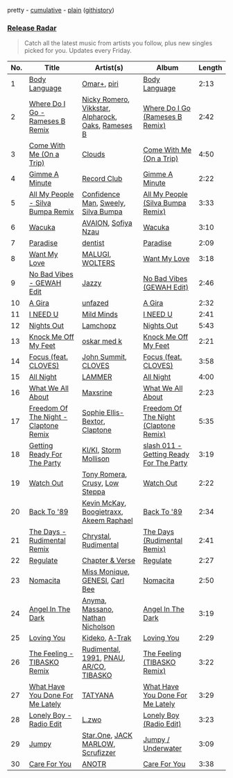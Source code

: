 pretty - [cumulative](/playlists/cumulative/Release%20Radar.md) - [plain](/playlists/plain/37i9dQZEVXbsudmxBFKW7G) ([githistory](https://github.githistory.xyz/vitokorn/spotify-playlist-archive/blob/master/playlists/plain/37i9dQZEVXbsudmxBFKW7G))
### [Release Radar](https://open.spotify.com/playlist/37i9dQZEVXbsudmxBFKW7G)

> Catch all the latest music from artists you follow, plus new singles picked for you. Updates every Friday.

| No. | Title | Artist(s) | Album | Length |
|---|---|---|---|---|
| 1 | [Body Language](https://open.spotify.com/track/1ac3DHLii728GuifgZRjFh) | [Omar+](https://open.spotify.com/artist/06HO1b1nd4kQzRakdZBTSc), [piri](https://open.spotify.com/artist/4DpmPt7gfAAq7WEx0E1X8s) | [Body Language](https://open.spotify.com/album/0zK4P8P0z9Hcf5uQISQ2fT) | 2:13 |
| 2 | [Where Do I Go - Rameses B Remix](https://open.spotify.com/track/2ekVUbP8I4kTS768AQzvIH) | [Nicky Romero](https://open.spotify.com/artist/5ChF3i92IPZHduM7jN3dpg), [Vikkstar](https://open.spotify.com/artist/3wE6Lb4RCyPMoXsnXV0ZPC), [Alpharock](https://open.spotify.com/artist/629Fs7UJp6tWqOYZi8t8ET), [Oaks](https://open.spotify.com/artist/1X2sRzO3K7Uvry9JWbG2iO), [Rameses B](https://open.spotify.com/artist/06EfEcjc0vdvI6VNL0soIO) | [Where Do I Go (Rameses B Remix)](https://open.spotify.com/album/0E65U8gsNoGfNPzX0pzGnF) | 2:42 |
| 3 | [Come With Me (On a Trip)](https://open.spotify.com/track/4Uu850JYiq7CiZ2LysqEm5) | [Clouds](https://open.spotify.com/artist/3f0kobRhjLIHJna3UsEqim) | [Come With Me (On a Trip)](https://open.spotify.com/album/3eIY3WcBuKy2XMq5FIFIY4) | 4:50 |
| 4 | [Gimme A Minute](https://open.spotify.com/track/2LalfWd4l2wcvHXtqOEIoM) | [Record Club](https://open.spotify.com/artist/4cArYfwQ0BrfSEhaDwhVYQ) | [Gimme A Minute](https://open.spotify.com/album/3vvcpYNVOB0rDFwaPl4gTT) | 2:22 |
| 5 | [All My People - Silva Bumpa Remix](https://open.spotify.com/track/3JNs8UEqHhv0TA0FBggRig) | [Confidence Man](https://open.spotify.com/artist/0RwXnFrEoI8tltFvYpJgP6), [Sweely](https://open.spotify.com/artist/1SYJDHr7kjUL4LlfK1jJ9m), [Silva Bumpa](https://open.spotify.com/artist/2dPLkqesvPXpIlP65JoLrf) | [All My People (Silva Bumpa Remix)](https://open.spotify.com/album/2VjqSVtrlZq8Ok7KU88xwP) | 3:33 |
| 6 | [Wacuka](https://open.spotify.com/track/75n9WHWZAzhB59xSjIHly4) | [AVAION](https://open.spotify.com/artist/5oJvmyeWzyeahRtjup3Oys), [Sofiya Nzau](https://open.spotify.com/artist/5Y2FS5YbGf7yRDumzD5nY3) | [Wacuka](https://open.spotify.com/album/4kPcAubNH1FbdaFkoEsALw) | 3:10 |
| 7 | [Paradise](https://open.spotify.com/track/1rY27iE5JYCVtqlfEdpOS1) | [dentist](https://open.spotify.com/artist/2JN4zH19furaqCqlOkVrPz) | [Paradise](https://open.spotify.com/album/34RNqkH2EyRM03SIepAnlv) | 2:09 |
| 8 | [Want My Love](https://open.spotify.com/track/2MNZoKTpk2jYMIjTKihdaH) | [MALUGI](https://open.spotify.com/artist/50udUOTR7dQUgyPwPuCLM6), [WOLTERS](https://open.spotify.com/artist/3gWrhUgsZptXzw4SHZUgOl) | [Want My Love](https://open.spotify.com/album/65K88KCZBgjznXdSfCUxeE) | 3:18 |
| 9 | [No Bad Vibes - GEWAH Edit](https://open.spotify.com/track/5kCOIRt64clYpMNkESy0Ya) | [Jazzy](https://open.spotify.com/artist/7zAAwgV5Wqmvpb4GzvlRkP) | [No Bad Vibes (GEWAH Edit)](https://open.spotify.com/album/2KQBY1GsYldwdm5IgJFJ4P) | 2:46 |
| 10 | [A Gira](https://open.spotify.com/track/5QwJtoSfJqEPHlNCm46uex) | [unfazed](https://open.spotify.com/artist/6Wum1TGlR5ndmClcDmHeg0) | [A Gira](https://open.spotify.com/album/2rC25GOtlshiG5XOkXIh1E) | 2:32 |
| 11 | [I NEED U](https://open.spotify.com/track/0KuEyc7OvadLoAjQ3VwjEU) | [Mild Minds](https://open.spotify.com/artist/3Ka3k9K2WStR52UJVtbJZW) | [I NEED U](https://open.spotify.com/album/4rGozgbbBvNkHLpjtmPnqi) | 2:41 |
| 12 | [Nights Out](https://open.spotify.com/track/5dfcjckcGZ5Etpon13rCbH) | [Lamchopz](https://open.spotify.com/artist/4qERXGDhxAOmF0KRaY5uCF) | [Nights Out](https://open.spotify.com/album/3kfNFwmbK8LhWYu7GDjOH6) | 5:43 |
| 13 | [Knock Me Off My Feet](https://open.spotify.com/track/6Xgbgdi7F7BGrZPrYcxFVl) | [oskar med k](https://open.spotify.com/artist/28ntgpEkMU9Zm7F3gLDMhZ) | [Knock Me Off My Feet](https://open.spotify.com/album/26u0sUGviB0cRFSHIQpbs0) | 2:21 |
| 14 | [Focus (feat. CLOVES)](https://open.spotify.com/track/0xaXwvcjq7aAKwMKe22Bw7) | [John Summit](https://open.spotify.com/artist/7kNqXtgeIwFtelmRjWv205), [CLOVES](https://open.spotify.com/artist/355SqtHY4qKt2wIXrWku0c) | [Focus (feat. CLOVES)](https://open.spotify.com/album/4hwsD3b6V8962BDX5nCiFF) | 3:58 |
| 15 | [All Night](https://open.spotify.com/track/6z0zgDonyxu4NrU06Vq9wk) | [LAMMER](https://open.spotify.com/artist/5XCMynHbftLKbZ0Mp6iHdc) | [All Night](https://open.spotify.com/album/0zb9lr7PqxrUIbqtpYJOeZ) | 4:00 |
| 16 | [What We All About](https://open.spotify.com/track/5sfwZVF81hfet7vqsXht0G) | [Maxsrine](https://open.spotify.com/artist/2s1lJTIBHxZKuG3EC01SZz) | [What We All About](https://open.spotify.com/album/2aqTadfcvHAY4zfW4kG1rN) | 2:23 |
| 17 | [Freedom Of The Night - Claptone Remix](https://open.spotify.com/track/72PGpccRP9XOH2HacT7t8J) | [Sophie Ellis-Bextor](https://open.spotify.com/artist/2cBh5lVMg222FFuRU7EfDE), [Claptone](https://open.spotify.com/artist/4mncDFjVLUa3s025Tct3Ry) | [Freedom Of The Night (Claptone Remix)](https://open.spotify.com/album/0jIjKSIup93YBP6zlxs9KM) | 5:35 |
| 18 | [Getting Ready For The Party](https://open.spotify.com/track/6HUZoMili2b3e6X81OPIQd) | [KI/KI](https://open.spotify.com/artist/0UMs6dTf23FC2fHc40fXNS), [Storm Mollison](https://open.spotify.com/artist/6GOV6moAmOS8qzIEvjKoVC) | [slash 011 - Getting Ready For The Party](https://open.spotify.com/album/1xLZI4sXn3cM5NfeilgDh0) | 3:19 |
| 19 | [Watch Out](https://open.spotify.com/track/18ng775wzcQl4pwvfqPQ2C) | [Tony Romera](https://open.spotify.com/artist/7GQsOji7pfixzkLt63awo5), [Crusy](https://open.spotify.com/artist/6oIoaURalGEtkYTswOLoft), [Low Steppa](https://open.spotify.com/artist/5OImcY3khBn9UFjzgaapob) | [Watch Out](https://open.spotify.com/album/4uWCyY8Q9giKJd01bb9w73) | 2:22 |
| 20 | [Back To '89](https://open.spotify.com/track/4RYlANUIQAf8g4y6SEMQku) | [Kevin McKay](https://open.spotify.com/artist/07VdEUK5mf0rifGeNqs0Wg), [Boogietraxx](https://open.spotify.com/artist/2CMUIHJ41MQbfrEoG6Jsof), [Akeem Raphael](https://open.spotify.com/artist/1QNHbzaaDt7sCdrRxn2rKE) | [Back To '89](https://open.spotify.com/album/7vK2XkzynM63vx6GD8kxgp) | 2:34 |
| 21 | [The Days - Rudimental Remix](https://open.spotify.com/track/2LrwQcjuavA44Es0mQtT2o) | [Chrystal](https://open.spotify.com/artist/5bQ3wFgekuIMIcWJuxkqLK), [Rudimental](https://open.spotify.com/artist/4WN5naL3ofxrVBgFpguzKo) | [The Days (Rudimental Remix)](https://open.spotify.com/album/50o5ubs0Y2lBPMQiG7RxII) | 2:41 |
| 22 | [Regulate](https://open.spotify.com/track/0H2PMtarxegtVjNOWfegml) | [Chapter & Verse](https://open.spotify.com/artist/5yPVuutf3WAXUt1VqDaN1t) | [Regulate](https://open.spotify.com/album/4MecsyY4jCPfGx5wDmY6E4) | 2:27 |
| 23 | [Nomacita](https://open.spotify.com/track/4NjCBS4wF0lFO5wbYBQuIt) | [Miss Monique](https://open.spotify.com/artist/29TpNOsTNYbLb6Xa10H0PR), [GENESI](https://open.spotify.com/artist/4OG9hOPsfAEziKvOJj2SG7), [Carl Bee](https://open.spotify.com/artist/1BjovuKg3qRbCNNy5W9Efv) | [Nomacita](https://open.spotify.com/album/4gJo8k21SMNJsfPxp3Bhyi) | 2:50 |
| 24 | [Angel In The Dark](https://open.spotify.com/track/1omZLqRQ0nyXJwwYw94GPb) | [Anyma](https://open.spotify.com/artist/4iBwchw0U0GZv5RfVYSMxN), [Massano](https://open.spotify.com/artist/6htWLP8aiuf19FYMA4VQAZ), [Nathan Nicholson](https://open.spotify.com/artist/4q8SjmBr5X7DUmVvrnNrsd) | [Angel In The Dark](https://open.spotify.com/album/4BjOZI6zShm1ezWaDxPvBm) | 3:19 |
| 25 | [Loving You](https://open.spotify.com/track/4XJc03xO7UTg4T8V3EYcpn) | [Kideko](https://open.spotify.com/artist/0ZwQMCRqfyh1OGQkBh9Cnj), [A-Trak](https://open.spotify.com/artist/3TaUSUXn41GixL7zbvrIDt) | [Loving You](https://open.spotify.com/album/6kKOqFC54kKZsfkxLAXXdz) | 2:29 |
| 26 | [The Feeling - TIBASKO Remix](https://open.spotify.com/track/5yZx4CZWAOmRsigtWXWJvz) | [Rudimental](https://open.spotify.com/artist/4WN5naL3ofxrVBgFpguzKo), [1991](https://open.spotify.com/artist/2IP71LH7CbwddhsEXBI0fy), [PNAU](https://open.spotify.com/artist/6n28c9qs9hNGriNa72b26u), [AR/CO](https://open.spotify.com/artist/7mGI9Sd66FqHjIkwzkgbG7), [TIBASKO](https://open.spotify.com/artist/6xq7g0E52yq4y8Op9X82Uo) | [The Feeling (TIBASKO Remix)](https://open.spotify.com/album/7KZ3VCqAH8JZYtsxskv57E) | 3:22 |
| 27 | [What Have You Done For Me Lately](https://open.spotify.com/track/113ecSRDeHB0NMdWa01TtI) | [TATYANA](https://open.spotify.com/artist/40SwTLJmxQgWXTFi4YUKyP) | [What Have You Done For Me Lately](https://open.spotify.com/album/3C3GRRLeywAuS8ms3uFvbr) | 3:29 |
| 28 | [Lonely Boy - Radio Edit](https://open.spotify.com/track/0yoNW4nLQX8NaIyqgZkZWb) | [L.zwo](https://open.spotify.com/artist/2DDqcRRVt2xLxMYHD7FQk1) | [Lonely Boy (Radio Edit)](https://open.spotify.com/album/4vnfTU5B6yTpUsedT6Jqgs) | 3:23 |
| 29 | [Jumpy](https://open.spotify.com/track/38oBS5Q4p1IFuF52JHEfEq) | [Star.One](https://open.spotify.com/artist/11HK31aj8j8QJ3ZnSlqox4), [JACK MARLOW](https://open.spotify.com/artist/5qIDbjJ9VyV3eogXzEA6H3), [Scrufizzer](https://open.spotify.com/artist/3JmGsgVoGUN1Ro1jLfi7k1) | [Jumpy / Underwater](https://open.spotify.com/album/5WibryS4JWejrBSNuULs7X) | 3:09 |
| 30 | [Care For You](https://open.spotify.com/track/2MJnBcjAG2buyUZ7zQLGMO) | [ANOTR](https://open.spotify.com/artist/4p5WgeiPSPpqPDs7T6OkWf) | [Care For You](https://open.spotify.com/album/4PjDf7b4OxTxWuiY0nO8Xu) | 3:38 |